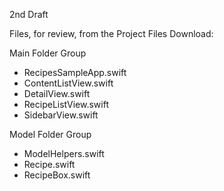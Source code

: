 2nd Draft

Files, for review, from the Project Files Download:

Main Folder Group
* RecipesSampleApp.swift
* ContentListView.swift
* DetailView.swift
* RecipeListView.swift
* SidebarView.swift

Model Folder Group
* ModelHelpers.swift
* Recipe.swift
* RecipeBox.swift
